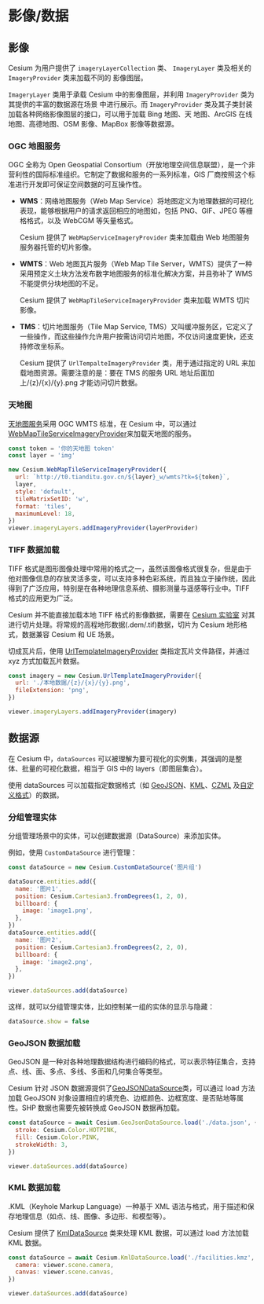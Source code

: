 # 影像/数据

## 影像

Cesium 为用户提供了 `imageryLayerCollection` 类、 `ImageryLayer` 类及相关的 `ImageryProvider` 类来加载不同的
影像图层。

`ImageryLayer` 类用于承载 Cesium 中的影像图层，并利用 `ImageryProvider` 类为其提供的丰富的数据源在场景
中进行展示。而 `ImageryProvider` 类及其子类封装加载各种网络影像图层的接口，可以用于加载 Bing 地图、天
地图、ArcGIS 在线地图、高德地图、OSM 影像、MapBox 影像等数据源。

### OGC 地图服务

OGC 全称为 Open Geospatial Consortium（开放地理空间信息联盟），是一个非营利性的国际标准组织。它制定了数据和服务的一系列标准，GIS 厂商按照这个标准进行开发即可保证空间数据的可互操作性。

- **WMS**：网络地图服务（Web Map Service）将地图定义为地理数据的可视化表现，能够根据用户的请求返回相应的地图如，包括 PNG、GIF、JPEG 等栅格格式，以及 WebCGM 等矢量格式。

  Cesium 提供了 `WebMapServiceImageryProvider` 类来加载由 Web 地图服务服务器托管的切片影像。

- **WMTS**：Web 地图瓦片服务（Web Map Tile Server，WMTS）提供了一种采用预定义土块方法发布数字地图服务的标准化解决方案，并且弥补了 WMS 不能提供分块地图的不足。

  Cesium 提供了 `WebMapTileServiceImageryProvider` 类来加载 WMTS 切片影像。

- **TMS**：切片地图服务（Tile Map Service, TMS）又叫缓冲服务区，它定义了一些操作，而这些操作允许用户按需访问切片地图，不仅访问速度更快，还支持修改坐标系。

  Cesium 提供了 `UrlTempalteImageryProvider` 类，用于通过指定的 URL 来加载地图资源。需要注意的是：要在 TMS 的服务 URL 地址后面加上/{z}/{x}/{y}.png 才能访问切片数据。

### 天地图

[天地图服务](http://lbs.tianditu.gov.cn/server/MapService.html)采用 OGC WMTS 标准，在 Cesium 中，可以通过 [WebMapTileServiceImageryProvider](https://cesium.com/learn/ion-sdk/ref-doc/WebMapTileServiceImageryProvider.html)来加载天地图的服务。

```js
const token = '你的天地图 token'
const layer = 'img'

new Cesium.WebMapTileServiceImageryProvider({
  url: `http://t0.tianditu.gov.cn/${layer}_w/wmts?tk=${token}`,
  layer,
  style: 'default',
  tileMatrixSetID: 'w',
  format: 'tiles',
  maximumLevel: 18,
})
viewer.imageryLayers.addImageryProvider(layerProvider)
```

### TIFF 数据加载

TIFF 格式是图形图像处理中常用的格式之一，虽然该图像格式很复杂，但是由于他对图像信息的存放灵活多变，可以支持多种色彩系统，而且独立于操作统，因此得到了广泛应用，特别是在各种地理信息系统、摄影测量与遥感等行业中。TIFF 格式的应用更为广泛。

Cesium 并不能直接加载本地 TIFF 格式的影像数据，需要在 [Cesium 实验室](http://m.cesiumlab.com/cesiumlab.html) 对其进行切片处理。将常规的高程地形数据(.dem/.tif)数据，切片为 Cesium 地形格式，数据兼容 Cesium 和 UE 场景。

切成瓦片后，使用 [UrlTemplateImageryProvider](https://cesium.com/learn/ion-sdk/ref-doc/UrlTemplateImageryProvider.html) 类指定瓦片文件路径，并通过 xyz 方式加载瓦片数据。

```js
const imagery = new Cesium.UrlTemplateImageryProvider({
  url: './本地数据/{z}/{x}/{y}.png',
  fileExtension: 'png',
})

viewer.imageryLayers.addImageryProvider(imagery)
```

## 数据源

在 Cesium 中，`dataSources` 可以被理解为要可视化的实例集，其强调的是整体、批量的可视化数据，相当于 GIS 中的 layers（即图层集合）。

使用 dataSources 可以加载指定数据格式（如 [GeoJSON](https://cesium.com/learn/ion-sdk/ref-doc/GeoJsonDataSource.html)、[KML](https://cesium.com/learn/ion-sdk/ref-doc/KmlDataSource.html)、[CZML](https://cesium.com/learn/ion-sdk/ref-doc/CzmlDataSource.html) 及[自定义格式](https://cesium.com/learn/ion-sdk/ref-doc/CustomDataSource.html)）的数据。

### 分组管理实体

分组管理场景中的实体，可以创建数据源（DataSource）来添加实体。

例如，使用 `CustomDataSource` 进行管理：

```js
const dataSource = new Cesium.CustomDataSource('图片组')

dataSource.entities.add({
  name: '图片1',
  position: Cesium.Cartesian3.fromDegrees(1, 2, 0),
  billboard: {
    image: 'image1.png',
  },
})
dataSource.entities.add({
  name: '图片2',
  position: Cesium.Cartesian3.fromDegrees(2, 2, 0),
  billboard: {
    image: 'image2.png',
  },
})

viewer.dataSources.add(dataSource)
```

这样，就可以分组管理实体，比如控制某一组的实体的显示与隐藏：

```js
dataSource.show = false
```

### GeoJSON 数据加载

GeoJSON 是一种对各种地理数据结构进行编码的格式，可以表示特征集合，支持点、线、面、多点、多线、多面和几何集合等类型。

Cesium 针对 JSON 数据源提供了[GeoJSONDataSource](https://cesium.com/learn/ion-sdk/ref-doc/GeoJsonDataSource.html)类，可以通过 load 方法加载 GeoJSON 对象设置相应的填充色、边框颜色、边框宽度、是否贴地等属性。SHP 数据也需要先被转换成 GeoJSON 数据再加载。

```js
const dataSource = await Cesium.GeoJsonDataSource.load('./data.json', {
  stroke: Cesium.Color.HOTPINK,
  fill: Cesium.Color.PINK,
  strokeWidth: 3,
})

viewer.dataSources.add(dataSource)
```

### KML 数据加载

.KML（Keyhole Markup Language）一种基于 XML 语法与格式，用于描述和保存地理信息（如点、线、图像、多边形、和模型等）。

Cesium 提供了 [KmlDataSource](https://cesium.com/learn/ion-sdk/ref-doc/KmlDataSource.html) 类来处理 KML 数据，可以通过 load 方法加载 KML 数据。

```js
const dataSource = await Cesium.KmlDataSource.load('./facilities.kmz', {
  camera: viewer.scene.camera,
  canvas: viewer.scene.canvas,
})

viewer.dataSources.add(dataSource)
```
